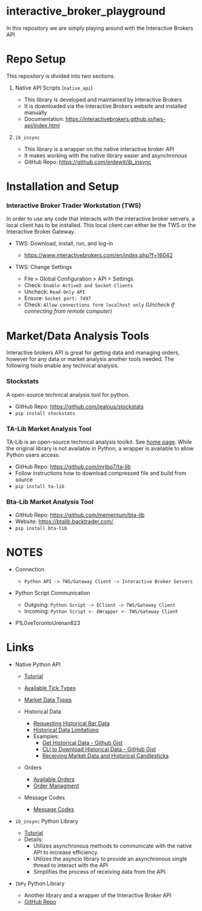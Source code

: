 # interactive_broker_playground

In this repository we are simply playing around with the Interactive Brokers API

# Repo Setup

This repository is divided into two sections.

1. Native API Scripts (`native_api`)

   - This library is developed and maintained by Interactive Brokers
   - It is downloaded via the Interactive Brokers website and installed manually
   - Documentation: https://interactivebrokers.github.io/tws-api/index.html

2. `ib_insync`
   - This library is a wrapper on the native interactive broker API
   - It makes working with the native library easier and asynchronous
   - GitHub Repo: https://github.com/erdewit/ib_insync

# Installation and Setup

### Interactive Broker Trader Workstation (TWS)

In order to use any code that interacts with the interactive broker servers, a local client has to be installed.
This local client can either be the TWS or the Interactive Broker Gateway.

- TWS: Download, install, run, and log-in

  - https://www.interactivebrokers.com/en/index.php?f=16042

- TWS: Change Settings
  - File > Global Configuration > API > Settings
  - Check: `Enable ActiveX and Socket Clients`
  - Uncheck: `Read-Only API`
  - Ensure: `Socket port: 7497`
  - Check: `Allow connections form localhost only` _(Uncheck if connecting from remote computer)_

# Market/Data Analysis Tools

Interactive brokers API is great for getting data and managing orders, however for any data or market analysis another tools needed. The following tools enable any technical analysis.

### Stockstats

A open-source technical analysis tool for python.

- GitHub Repo: https://github.com/jealous/stockstats
- `pip install stockstats`

### TA-Lib Market Analysis Tool

TA-Lib is an open-source technical analysis toolkit. See [home page](https://ta-lib.org/).
While the original library is not available in Python, a wrapper is available to allow Python users access.

- GitHub Repo: https://github.com/mrjbq7/ta-lib
- Follow instructions how to download compressed file and build from source
- `pip install ta-lib`

### Bta-Lib Market Analysis Tool

- GitHub Repo: https://github.com/mementum/bta-lib
- Website: https://btalib.backtrader.com/
- `pip install bta-lib`

# NOTES

- Connection

  - `Python API -> TWS/Gateway Client -> Interactive Broker Servers`

- Python Script Communication

  - Outgoing: `Python Script -> EClient -> TWS/Gateway Client`
  - Incoming: `Python Script <- EWrapper <- TWS/Gateway Client`

- P1L0veTorontoUrenan823

# Links

- Native Python API

  - [Tutorial](https://algotrading101.com/learn/interactive-brokers-python-api-native-guide/)
  - [Available Tick Types](https://interactivebrokers.github.io/tws-api/tick_types.html)
  - [Market Data Types](https://interactivebrokers.github.io/tws-api/market_data_type.html)

  - Historical Data

    - [Requesting Historical Bar Data](https://interactivebrokers.github.io/tws-api/historical_bars.html)
    - [Historical Data Limitations](https://interactivebrokers.github.io/tws-api/historical_limitations.html)
    - Examples:
      - [Get Historical Data - Github Gist](https://gist.github.com/robcarver17/f50aeebc2ecd084f818706d9f05c1eb4#file-temp-py)
      - [CLI to Download Historical Data - GitHub Gist](https://gist.github.com/wrighter/dd201adb09518b3c1d862255238d2534)
      - [Receiving Market Data and Historical Candlesticks](https://tradersacademy.online/trading-topics/trader-workstation-tws/receiving-market-data-and-historical-candlesticks)

  - Orders

    - [Available Orders](https://interactivebrokers.github.io/tws-api/available_orders.html)
    - [Order Managment](https://interactivebrokers.github.io/tws-api/order_management.html)

  - Message Codes
    - [Message Codes](https://interactivebrokers.github.io/tws-api/message_codes.html)

- `ib_insync` Python Library

  - [Tutorial](https://algotrading101.com/learn/ib_insync-interactive-brokers-api-guide/)
  - Details:
    - Utilizes asynchronous methods to communicate with the native API to increase efficiency.
    - Utilizes the asyncio library to provide an asynchronous single thread to interact with the API
    - Simplifies the process of receiving data from the API.

- `IbPy` Python Library
  - Another library and a wrapper of the Interactive Broker API
  - [GitHub Repo](https://github.com/blampe/IbPy)
